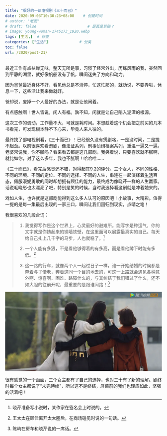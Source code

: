 ```yaml
---
title: "很好的一部电视剧《三十而已》"
date: 2020-09-03T10:30:23+08:00    # 创建时间
# author: "老麦"
# draft: false                       # 是否是草稿？
# image: young-woman-1745173_1920.webp
tags: [生活,]  # 标签
categories: ["生活"]              # 分类
toc: false
url: /2020/post-21/
---
```


最近工作有点枯燥无味，整天无所是事，习惯了经常外出，历练风雨的我，突然回到平静的湖里，就好像帆船没有了帆，瞬间迷失了方向和动力。

因为爸爸最近身体不好，看见他总是不消停，忙这忙那的，就劝说，不要弄啦，休息一下，这些活让我来做就好。

爸却说，废掉一个人最好的办法，就是让他闲着。

有点感触啊！世人皆说，闲人有福。孰不知，闲就是让自己陷入泥潭的根源。

这次工作的调动，工作量不大，可就是耗时间。本想趁着这个机会把之前买的几本书看完，可发现根本静不下心来，毕竟人来人往的。

最终找了部电视剧看，《三十而已》！已经很久没有煲剧咯，一是没时间，二是提不起劲。以前很喜欢看港剧，像法证系列，刑事侦缉档案系列，重温一遍又一遍。老婆常说我，你不腻吗？看来看去都是这几部剧。我笑着说，只要喜欢就不腻啊，就比如你，对了这么多年，我也不腻啊！哈哈哈……

《三十而已》，看完后感觉还不错，对得起其9.2的评分。三个女人，不同的性格、不同的环境、不同的定位、不同的选择、不同的人生，串连在一起演绎着[生活](生活.md)百态，佩服漫妮勇敢的同时却想拥有顾佳的能力，最终成为像晓芹一样的人生赢家。话说毛晓彤也太漂亮了吧，特别是笑的时候，当时我选择看这剧就是冲着她来的。

戏如人生，也许就是这部剧能得到这么多人认可的原因吧！小故事，大精彩。值得一提的是每一集最后出现的一家三口，瞬间让我们回归到现实，点晴之笔！

我很喜欢的几段台词：

> 1. 我觉得写作是这个世界上，心灵最好的避难所。能写字是种运气，你的文字就是你铸起来的铜墙铁壁，在这里面可以展露最真实的自己。每天给自己扎上几千字的马步，人也就稳了。[^1]
>
> 2. 一个人能有多狠，不是看他够得着的有多高，而是看他蹲下时能有多低。[^2]
>
> 3. 这一路的行车，就像两个人一起过日子一样，谁一开始结婚的时候都是奔着与子偕老，奔着这同一个目的地去的，可这一上路就会遇见各种意外啊、惊喜啊、困难、路障什么的，与其纠结于我们错过了什么，还不如大胆的往前开呢，最重要的是跟谁同路！[^3]

![](post/laomai/2023/02/27/163fc1f376bdb0-1.webp)

很有感觉的一个画面，三个女主都有了自己的选择，也对三十有了新的理解。剧终时每个女主都说了“未完待续”，所以这不是终结，屏幕前的我们也理应如此，坚强的活着吧！



[^1]: 晓芹准备写小说时，某作家在签名会上时说的。

[^2]: 王太太在顾佳离开太太圈后，在商场碰见时说的一句话。

[^3]: 陈屿在房车和晓芹说的一席话。